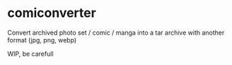 comiconverter
=============

Convert archived photo set / comic / manga into a tar archive with another format (jpg, png, webp) 

WIP, be carefull
